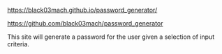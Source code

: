 https://black03mach.github.io/password_generator/

https://github.com/black03mach/password_generator


This site will generate a password for the user given a selection of input criteria. 
